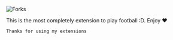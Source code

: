 ![Forks](https://img.shields.io/github/forks/Julianty123/Football)

This is the most completely extension to play football :D.
Enjoy :heart:
```
Thanks for using my extensions
```
